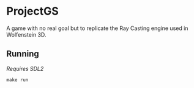# ProjectGS

A game with no real goal but to replicate the Ray Casting engine used in Wolfenstein 3D.

## Running

*Requires SDL2*

`make run`
